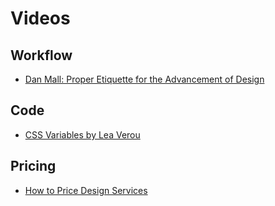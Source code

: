 # Videos

## Workflow
- [Dan Mall: Proper Etiquette for the Advancement of Design](https://www.youtube.com/watch?v=tuvgYHDCU7w)

## Code
- [CSS Variables by Lea Verou](https://www.youtube.com/watch?v=2an6-WVPuJU)

## Pricing
- [How to Price Design Services](https://www.youtube.com/watch?v=RKXZ7t_RiOE)
